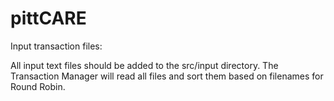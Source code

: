 # pittCARE

Input transaction files:

All input text files should be added to the src/input directory. The Transaction Manager will read all files and sort them based on filenames for Round Robin.